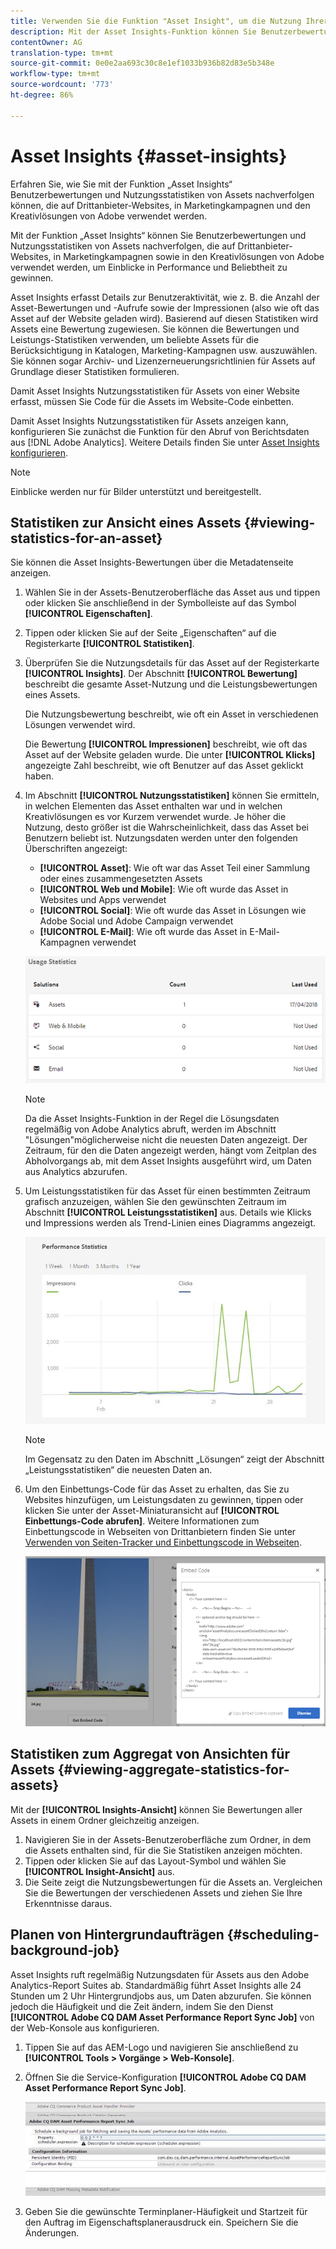 ```yaml
---
title: Verwenden Sie die Funktion "Asset Insight", um die Nutzung Ihrer Bilder zu verfolgen
description: Mit der Asset Insights-Funktion können Sie Benutzerbewertungen und Nutzungsstatistiken von Bildern verfolgen, die auf Websites von Drittanbietern, in Marketing-Kampagnen und in kreativen Lösungen der Adobe verwendet werden.
contentOwner: AG
translation-type: tm+mt
source-git-commit: 0e0e2aa693c30c8e1ef1033b936b82d83e5b348e
workflow-type: tm+mt
source-wordcount: '773'
ht-degree: 86%

---
```



# Asset Insights {#asset-insights}

Erfahren Sie, wie Sie mit der Funktion „Asset Insights“ Benutzerbewertungen und Nutzungsstatistiken von Assets nachverfolgen können, die auf Drittanbieter-Websites, in Marketingkampagnen und den Kreativlösungen von Adobe verwendet werden. 

Mit der Funktion „Asset Insights“ können Sie Benutzerbewertungen und Nutzungsstatistiken von Assets nachverfolgen, die auf Drittanbieter-Websites, in Marketingkampagnen sowie in den Kreativlösungen von Adobe verwendet werden, um Einblicke in Performance und Beliebtheit zu gewinnen.

Asset Insights erfasst Details zur Benutzeraktivität, wie z. B. die Anzahl der Asset-Bewertungen und -Aufrufe sowie der Impressionen (also wie oft das Asset auf der Website geladen wird). Basierend auf diesen Statistiken wird Assets eine Bewertung zugewiesen. Sie können die Bewertungen und Leistungs-Statistiken verwenden, um beliebte Assets für die Berücksichtigung in Katalogen, Marketing-Kampagnen usw. auszuwählen. Sie können sogar Archiv- und Lizenzerneuerungsrichtlinien für Assets auf Grundlage dieser Statistiken formulieren.

Damit Asset Insights Nutzungsstatistiken für Assets von einer Website erfasst, müssen Sie Code für die Assets im Website-Code einbetten.

Damit Asset Insights Nutzungsstatistiken für Assets anzeigen kann, konfigurieren Sie zunächst die Funktion für den Abruf von Berichtsdaten aus [!DNL Adobe Analytics]. Weitere Details finden Sie unter [Asset Insights konfigurieren](touch-ui-configuring-asset-insights.md).

>[!NOTE]
>
>Einblicke werden nur für Bilder unterstützt und bereitgestellt.

## Statistiken zur Ansicht eines Assets {#viewing-statistics-for-an-asset}

Sie können die Asset Insights-Bewertungen über die Metadatenseite anzeigen.

1. Wählen Sie in der Assets-Benutzeroberfläche das Asset aus und tippen oder klicken Sie anschließend in der Symbolleiste auf das Symbol **[!UICONTROL Eigenschaften]**.
1. Tippen oder klicken Sie auf der Seite „Eigenschaften“ auf die Registerkarte **[!UICONTROL Statistiken]**.
1. Überprüfen Sie die Nutzungsdetails für das Asset auf der Registerkarte **[!UICONTROL Insights]**. Der Abschnitt **[!UICONTROL Bewertung]** beschreibt die gesamte Asset-Nutzung und die Leistungsbewertungen eines Assets.

   Die Nutzungsbewertung beschreibt, wie oft ein Asset in verschiedenen Lösungen verwendet wird.

   Die Bewertung **[!UICONTROL Impressionen]** beschreibt, wie oft das Asset auf der Website geladen wurde. Die unter **[!UICONTROL Klicks]** angezeigte Zahl beschreibt, wie oft Benutzer auf das Asset geklickt haben.

1. Im Abschnitt **[!UICONTROL Nutzungsstatistiken]** können Sie ermitteln, in welchen Elementen das Asset enthalten war und in welchen Kreativlösungen es vor Kurzem verwendet wurde. Je höher die Nutzung, desto größer ist die Wahrscheinlichkeit, dass das Asset bei Benutzern beliebt ist. Nutzungsdaten werden unter den folgenden Überschriften angezeigt:

   * **[!UICONTROL Asset]**: Wie oft war das Asset Teil einer Sammlung oder eines zusammengesetzten Assets
   * **[!UICONTROL Web und Mobile]**: Wie oft wurde das Asset in Websites und Apps verwendet
   * **[!UICONTROL Social]**: Wie oft wurde das Asset in Lösungen wie Adobe Social und Adobe Campaign verwendet
   * **[!UICONTROL E-Mail]**: Wie oft wurde das Asset in E-Mail-Kampagnen verwendet

   ![Nutzungsstatistiken](assets/usage_statistics.png)

   >[!NOTE]
   >
   >Da die Asset Insights-Funktion in der Regel die Lösungsdaten regelmäßig von Adobe Analytics abruft, werden im Abschnitt &quot;Lösungen&quot;möglicherweise nicht die neuesten Daten angezeigt. Der Zeitraum, für den die Daten angezeigt werden, hängt vom Zeitplan des Abholvorgangs ab, mit dem Asset Insights ausgeführt wird, um Daten aus Analytics abzurufen.

1. Um Leistungsstatistiken für das Asset für einen bestimmten Zeitraum grafisch anzuzeigen, wählen Sie den gewünschten Zeitraum im Abschnitt **[!UICONTROL Leistungsstatistiken]** aus. Details wie Klicks und Impressions werden als Trend-Linien eines Diagramms angezeigt.

   ![chlimage_1-3](assets/chlimage_1-3.jpeg)

   >[!NOTE]
   >
   >Im Gegensatz zu den Daten im Abschnitt „Lösungen“ zeigt der Abschnitt „Leistungsstatistiken“ die neuesten Daten an.

1. Um den Einbettungs-Code für das Asset zu erhalten, das Sie zu Websites hinzufügen, um Leistungsdaten zu gewinnen, tippen oder klicken Sie unter der Asset-Miniaturansicht auf **[!UICONTROL Einbettungs-Code abrufen]**. Weitere Informationen zum Einbettungscode in Webseiten von Drittanbietern finden Sie unter [Verwenden von Seiten-Tracker und Einbettungscode in Webseiten](touch-ui-using-page-tracker.md).

   ![chlimage_1-303](assets/chlimage_1-303.png)

## Statistiken zum Aggregat von Ansichten für Assets {#viewing-aggregate-statistics-for-assets}

Mit der **[!UICONTROL Insights-Ansicht]** können Sie Bewertungen aller Assets in einem Ordner gleichzeitig anzeigen.

1. Navigieren Sie in der Assets-Benutzeroberfläche zum Ordner, in dem die Assets enthalten sind, für die Sie Statistiken anzeigen möchten.
1. Tippen oder klicken Sie auf das Layout-Symbol und wählen Sie **[!UICONTROL Insight-Ansicht]** aus.
1. Die Seite zeigt die Nutzungsbewertungen für die Assets an. Vergleichen Sie die Bewertungen der verschiedenen Assets und ziehen Sie Ihre Erkenntnisse daraus.

## Planen von Hintergrundaufträgen {#scheduling-background-job}

Asset Insights ruft regelmäßig Nutzungsdaten für Assets aus den Adobe Analytics-Report Suites ab. Standardmäßig führt Asset Insights alle 24 Stunden um 2 Uhr Hintergrundjobs aus, um Daten abzurufen. Sie können jedoch die Häufigkeit und die Zeit ändern, indem Sie den Dienst **[!UICONTROL Adobe CQ DAM Asset Performance Report Sync Job]** von der Web-Konsole aus konfigurieren.

1. Tippen Sie auf das AEM-Logo und navigieren Sie anschließend zu **[!UICONTROL Tools > Vorgänge > Web-Konsole]**.
1. Öffnen Sie die Service-Konfiguration **[!UICONTROL Adobe CQ DAM Asset Performance Report Sync Job]**.

   ![chlimage_1-304](assets/chlimage_1-304.png)

1. Geben Sie die gewünschte Terminplaner-Häufigkeit und Startzeit für den Auftrag im Eigenschaftsplanerausdruck ein. Speichern Sie die Änderungen.
